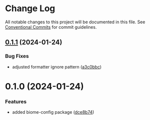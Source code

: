 # Change Log

All notable changes to this project will be documented in this file.
See [Conventional Commits](https://conventionalcommits.org) for commit guidelines.

## [0.1.1](https://github.com/LodoSoftware/javascript-style-guide/compare/@d3banking/biome-config@0.1.0...@d3banking/biome-config@0.1.1) (2024-01-24)

### Bug Fixes

* adjusted formatter ignore pattern ([a3c0bbc](https://github.com/LodoSoftware/javascript-style-guide/commit/a3c0bbc1f4b654ab955729c468a5c92bab123898))

# 0.1.0 (2024-01-24)

### Features

* added biome-config package ([dce8b74](https://github.com/LodoSoftware/javascript-style-guide/commit/dce8b74566823d1d54924b4729e3db72ec77234e))
